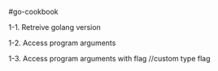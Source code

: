 #go-cookbook

1-1. Retreive golang version

1-2. Access program arguments

1-3. Access program arguments with flag //custom type flag
